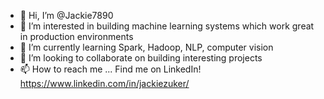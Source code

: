 - 👋 Hi, I’m @Jackie7890
- 👀 I’m interested in building machine learning systems which work great in production environments
- 🌱 I’m currently learning Spark, Hadoop, NLP, computer vision
- 💞️ I’m looking to collaborate on building interesting projects
- 📫 How to reach me ... Find me on LinkedIn! https://www.linkedin.com/in/jackiezuker/ 

<!---
Jackie7890/Jackie7890 is a ✨ special ✨ repository because its `README.md` (this file) appears on your GitHub profile.
You can click the Preview link to take a look at your changes.
--->
